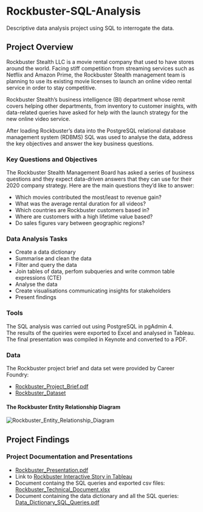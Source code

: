 # Rockbuster-SQL-Analysis
Descriptive data analysis project using SQL to interrogate the data.

## Project Overview
Rockbuster Stealth LLC is a movie rental company that used to have stores around the world. Facing stiff competition from streaming services such as Netflix and Amazon Prime, the Rockbuster Stealth management team is planning to use its existing movie licenses to launch an online video rental service in order to stay competitive.

Rockbuster Stealth’s business intelligence (BI) department whose remit covers helping other departments, from inventory to customer insights, with data-related queries have asked for help with the launch strategy for the new online video service.

After loading Rockbuster’s data into the PostgreSQL relational database management system (RDBMS) SQL was used to analyse the data, address the key objectives and answer the key business questions.

### Key Questions and Objectives
The Rockbuster Stealth Management Board has asked a series of business questions and they expect data-driven answers that they can use for their 2020 company strategy. Here are the main questions they’d like to answer:
* Which movies contributed the most/least to revenue gain?
* What was the average rental duration for all videos?
* Which countries are Rockbuster customers based in?
* Where are customers with a high lifetime value based?
* Do sales figures vary between geographic regions?

### Data Analysis Tasks
* Create a data dictionary
* Summarise and clean the data
* Filter and query the data
* Join tables of data, perfom subqueries and write common table expressions (CTE)
* Analyse the data
* Create visualisations communicating insights for stakeholders
* Present findings

### Tools
The SQL analysis was carried out using PostgreSQL in pgAdmin 4.<br>
The results of the queiries were exported to Excel and analysed in Tableau.<br>
The final presentation was compiled in Keynote and converted to a PDF.<br>

### Data
The Rockbuster project brief and data set were provided by Career Foundry: <br>
* [Rockbuster_Project_Brief.pdf](https://github.com/eekevall/Rockbuster-SQL-Analysis/blob/main/Rockbuster_Project_Brief.pdf)
* [Rockbuster_Dataset](https://github.com/eekevall/Rockbuster-SQL-Analysis/blob/main/Rockbuster_Dataset.tar)

#### The Rockbuster Entity Relationship Diagram
![Rockbuster_Entity_Relationship_Diagram](https://github.com/eekevall/Rockbuster-SQL-Analysis/blob/main/Rockbuster_Entity_Relationship_Diagram.jpg)

## Project Findings

### Project Documentation and Presentations
* [Rockbuster_Presentation.pdf](https://github.com/eekevall/Rockbuster-SQL-Analysis/blob/main/Rockbuster_Presentation.pdf)
* Link to [Rockbuster Interactive Story in Tableau](https://public.tableau.com/app/profile/elsa2253/viz/RockbusterPresentation_16542002624370/Story1)
* Document containg the SQL queries and exported csv files: 
[Rockbuster_Technical_Document.xlsx](https://github.com/eekevall/Rockbuster-SQL-Analysis/blob/main/Rockbuster_Technical_Document_v1.0.xlsx)
* Document containing the data dictionary and all the SQL queries: 
[Data_Dictionary_SQL_Queries.pdf](https://github.com/eekevall/Rockbuster-SQL-Analysis/blob/main/Data_Dictionary_SQL_Queries_v1.0.pdf)
